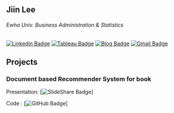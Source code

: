 ## Jiin Lee
###### Ewha Univ. Business Administration & Statistics


<div>

[![Linkedin Badge](https://img.shields.io/badge/-LinkedIn-blue?style=flat-square&logo=Linkedin&logoColor=white&link=https://www.linkedin.com/in/jiinleee/)](https://www.linkedin.com/in/jiinleee/)  [![Tableau Badge](https://img.shields.io/badge/-Tableau-lightgrey?style=flat-square&logo=Tableau&logoColor=white&link=https://public.tableau.com/profile/jiin.lee#!/?newProfile=&activeTab=0/)](https://public.tableau.com/profile/jiin.lee#!/?newProfile=&activeTab=0/) [![Blog Badge](https://img.shields.io/badge/-Tistory-black?style=flat-square&logo=Tistory&logoColor=white&link=https://geniewishescometrue.tistory.com/)](https://geniewishescometrue.tistory.com/) [![Gmail Badge](https://img.shields.io/badge/Gmail-d14836?style=flat-square&logo=Gmail&logoColor=white&link=mailto:genieyi0308@gmail.com)](mailto:genieyi0308@gmail.com)
	

  
## Projects
### Document based Recommender System for book 
Presentation: [![SlideShare Badge](https://img.shields.io/badge/-SlideShare-blue?style=flat-square&logo=SlideShare&logoColor=white&link=https://www.slideshare.net/BOAZbigdata/11-boaz-boaz/)]

Code : [![GitHub Badge](https://img.shields.io/badge/-GitHub-black?style=flat-square&logo=GitHub&logoColor=white&link=https://github.com/ttobaegi/Projects/tree/main/BOAZ/Conference/)]


</div>

